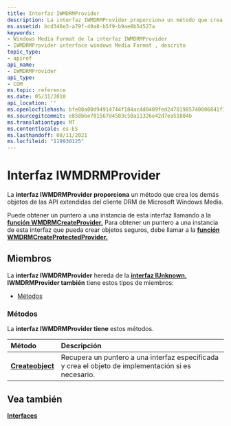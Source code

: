 ```yaml
---
title: Interfaz IWMDRMProvider
description: La interfaz IWMDRMProvider proporciona un método que crea los demás objetos de las API extendidas del cliente DRM de Microsoft Windows Media. Puede obtener un puntero a una instancia de esta interfaz llamando a la función WMDRMCreateProvider.
ms.assetid: bcd346e3-a79f-49a8-b5f9-b9ae8b54527a
keywords:
- Windows Media Format de la interfaz IWMDRMProvider
- IWMDRMProvider interface windows Media Format , descrito
topic_type:
- apiref
api_name:
- IWMDRMProvider
api_type:
- COM
ms.topic: reference
ms.date: 05/31/2018
api_location: ''
ms.openlocfilehash: bfe08a00d94914744f184ac4d0409fed24701985740006841f1d178cc39273e8
ms.sourcegitcommit: e858bbe701567d4583c50a11326e42d7ea51804b
ms.translationtype: MT
ms.contentlocale: es-ES
ms.lasthandoff: 08/11/2021
ms.locfileid: "119930125"
---
```

# <a name="iwmdrmprovider-interface"></a>Interfaz IWMDRMProvider

La **interfaz IWMDRMProvider proporciona** un método que crea los demás objetos de las API extendidas del cliente DRM de Microsoft Windows Media.

Puede obtener un puntero a una instancia de esta interfaz llamando a la [**función WMDRMCreateProvider.**](wmdrmcreateprovider.md) Para obtener un puntero a una instancia de esta interfaz que pueda crear objetos seguros, debe llamar a la [**función WMDRMCreateProtectedProvider.**](wmdrmcreateprotectedprovider.md)

## <a name="members"></a>Miembros

La **interfaz IWMDRMProvider** hereda de la [**interfaz IUnknown.**](/windows/desktop/api/unknwn/nn-unknwn-iunknown) **IWMDRMProvider también** tiene estos tipos de miembros:

-   [Métodos](#methods)

### <a name="methods"></a>Métodos

La **interfaz IWMDRMProvider tiene** estos métodos.



| Método                                              | Descripción                                                                                          |
|:----------------------------------------------------|:-----------------------------------------------------------------------------------------------------|
| [**Createobject**](iwmdrmprovider-createobject.md) | Recupera un puntero a una interfaz especificada y crea el objeto de implementación si es necesario.<br/> |



 

## <a name="see-also"></a>Vea también

<dl> <dt>

[**Interfaces**](drm-interfaces.md)
</dt> </dl>

 

